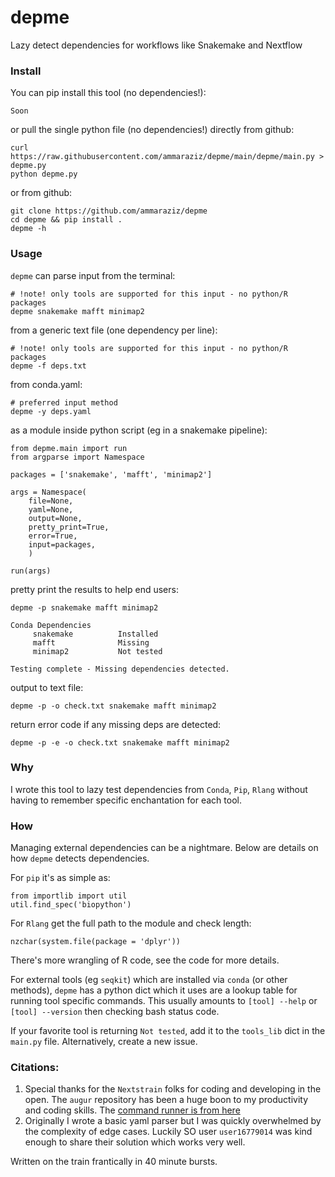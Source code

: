 # depme
Lazy detect dependencies for workflows like Snakemake and Nextflow

### Install

You can pip install this tool (no dependencies!):

```
Soon
```

or pull the single python file (no dependencies!) directly from github:

```
curl https://raw.githubusercontent.com/ammaraziz/depme/main/depme/main.py > depme.py
python depme.py
```
or from github:

```
git clone https://github.com/ammaraziz/depme
cd depme && pip install .
depme -h
```

### Usage

`depme` can parse input from the terminal:

```
# !note! only tools are supported for this input - no python/R packages
depme snakemake mafft minimap2
```

from a generic text file (one dependency per line):
```
# !note! only tools are supported for this input - no python/R packages
depme -f deps.txt
```

from conda.yaml:
```
# preferred input method
depme -y deps.yaml
```

as a module inside python script (eg in a snakemake pipeline):
```
from depme.main import run
from argparse import Namespace

packages = ['snakemake', 'mafft', 'minimap2']

args = Namespace(
    file=None, 
    yaml=None,
    output=None,
    pretty_print=True,
    error=True,
    input=packages,
    )
    
run(args)
```

pretty print the results to help end users:
```
depme -p snakemake mafft minimap2 

Conda Dependencies
     snakemake          Installed
     mafft              Missing
     minimap2           Not tested

Testing complete - Missing dependencies detected.
```

output to text file:
```
depme -p -o check.txt snakemake mafft minimap2 
```

return error code if any missing deps are detected:
```
depme -p -e -o check.txt snakemake mafft minimap2 
```

### Why

I wrote this tool to lazy test dependencies from `Conda`, `Pip`, `Rlang` without having to remember specific enchantation for each tool.

### How

Managing external dependencies can be a nightmare. Below are details on how `depme` detects dependencies.

For `pip` it's as simple as:

```
from importlib import util
util.find_spec('biopython')  
```

For `Rlang` get the full path to the module and check length:
```
nzchar(system.file(package = 'dplyr'))
```
There's more wrangling of R code, see the code for more details.

For external tools (eg `seqkit`) which are installed via `conda` (or other methods), `depme` has a python dict which it uses are a lookup table for running tool specific commands. This usually amounts to `[tool] --help` or `[tool] --version` then checking bash status code. 

If your favorite tool is returning `Not tested`, add it to the `tools_lib` dict in the `main.py` file. Alternatively, create a new issue.

### Citations:

1. Special thanks for the `Nextstrain` folks for coding and developing in the open. The `augur` repository has been a huge boon to my productivity and coding skills. The [command runner is from here](https://github.com/nextstrain/augur/blob/master/augur/io/shell_command_runner.py)
2. Originally I wrote a basic yaml parser but I was quickly overwhelmed by the complexity of edge cases. Luckily SO user `user16779014` was kind enough to share their solution which works very well.

Written on the train frantically in 40 minute bursts. 
